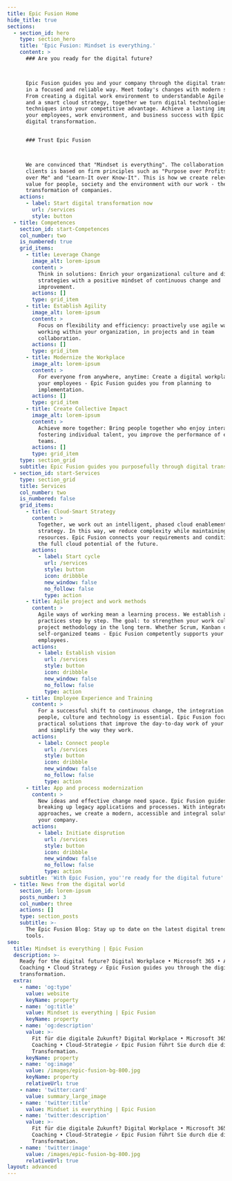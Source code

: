 ```yaml
---
title: Epic Fusion Home
hide_title: true
sections:
  - section_id: hero
    type: section_hero
    title: 'Epic Fusion: Mindset is everything.'
    content: >
      ### Are you ready for the digital future?



      Epic Fusion guides you and your company through the digital transformation
      in a focused and reliable way. Meet today's changes with modern solutions.
      From creating a digital work environment to understandable Agile coaching
      and a smart cloud strategy, together we turn digital technologies and
      techniques into your competitive advantage. Achieve a lasting impact on
      your employees, work environment, and business success with Epic Fusion on
      digital transformation.


      ### Trust Epic Fusion



      We are convinced that "Mindset is everything". The collaboration with our
      clients is based on firm principles such as "Purpose over Profits", "We
      over Me" and "Learn-It over Know-It". This is how we create relevant added
      value for people, society and the environment with our work - the digital
      transformation of companies.
    actions:
      - label: Start digital transformation now
        url: /services
        style: button
  - title: Competences
    section_id: start-Competences
    col_number: two
    is_numbered: true
    grid_items:
      - title: Leverage Change
        image_alt: lorem-ipsum
        content: >
          Think in solutions: Enrich your organizational culture and digital
          strategies with a positive mindset of continuous change and
          improvement.
        actions: []
        type: grid_item
      - title: Establish Agility
        image_alt: lorem-ipsum
        content: >
          Focus on flexibility and efficiency: proactively use agile ways of
          working within your organization, in projects and in team
          collaboration.
        actions: []
        type: grid_item
      - title: Modernize the Workplace
        image_alt: lorem-ipsum
        content: >
          For everyone from anywhere, anytime: Create a digital workplace for
          your employees - Epic Fusion guides you from planning to
          implementation.
        actions: []
        type: grid_item
      - title: Create Collective Impact
        image_alt: lorem-ipsum
        content: >
          Achieve more together: Bring people together who enjoy interacting. By
          fostering individual talent, you improve the performance of entire
          teams.
        actions: []
        type: grid_item
    type: section_grid
    subtitle: Epic Fusion guides you purposefully through digital transformation
  - section_id: start-Services
    type: section_grid
    title: Services
    col_number: two
    is_numbered: false
    grid_items:
      - title: Cloud-Smart Strategy
        content: >
          Together, we work out an intelligent, phased cloud enablement
          strategy. In this way, we reduce complexity while maintaining the same
          resources. Epic Fusion connects your requirements and conditions with
          the full cloud potential of the future.
        actions:
          - label: Start cycle
            url: /services
            style: button
            icon: dribbble
            new_window: false
            no_follow: false
            type: action
      - title: Agile project and work methods
        content: >
          Agile ways of working mean a learning process. We establish agile
          practices step by step. The goal: to strengthen your work culture and
          project methodology in the long term. Whether Scrum, Kanban or
          self-organized teams - Epic Fusion competently supports your
          employees.
        actions:
          - label: Establish vision
            url: /services
            style: button
            icon: dribbble
            new_window: false
            no_follow: false
            type: action
      - title: Employee Experience and Training
        content: >
          For a successful shift to continuous change, the integration of
          people, culture and technology is essential. Epic Fusion focuses on
          practical solutions that improve the day-to-day work of your employees
          and simplify the way they work.
        actions:
          - label: Connect people
            url: /services
            style: button
            icon: dribbble
            new_window: false
            no_follow: false
            type: action
      - title: App and process modernization
        content: >
          New ideas and effective change need space. Epic Fusion guides you in
          breaking up legacy applications and processes. With integrated
          approaches, we create a modern, accessible and integral solution for
          your company.
        actions:
          - label: Initiate disprution
            url: /services
            style: button
            icon: dribbble
            new_window: false
            no_follow: false
            type: action
    subtitle: 'With Epic Fusion, you''re ready for the digital future'
  - title: News from the digital world
    section_id: lorem-ipsum
    posts_number: 3
    col_number: three
    actions: []
    type: section_posts
    subtitle: >-
      The Epic Fusion Blog: Stay up to date on the latest digital trends and
      tools.
seo:
  title: Mindset is everything | Epic Fusion
  description: >-
    Ready for the digital future? Digital Workplace • Microsoft 365 • Agile
    Coaching • Cloud Strategy ✓ Epic Fusion guides you through the digital
    transformation.
  extra:
    - name: 'og:type'
      value: website
      keyName: property
    - name: 'og:title'
      value: Mindset is everything | Epic Fusion
      keyName: property
    - name: 'og:description'
      value: >-
        Fit für die digitale Zukunft? Digital Workplace • Microsoft 365 • Agile
        Coaching • Cloud-Strategie ✓ Epic Fusion führt Sie durch die digitale
        Transformation.
      keyName: property
    - name: 'og:image'
      value: /images/epic-fusion-bg-800.jpg
      keyName: property
      relativeUrl: true
    - name: 'twitter:card'
      value: summary_large_image
    - name: 'twitter:title'
      value: Mindset is everything | Epic Fusion
    - name: 'twitter:description'
      value: >-
        Fit für die digitale Zukunft? Digital Workplace • Microsoft 365 • Agile
        Coaching • Cloud-Strategie ✓ Epic Fusion führt Sie durch die digitale
        Transformation.
    - name: 'twitter:image'
      value: /images/epic-fusion-bg-800.jpg
      relativeUrl: true
layout: advanced
---
```

